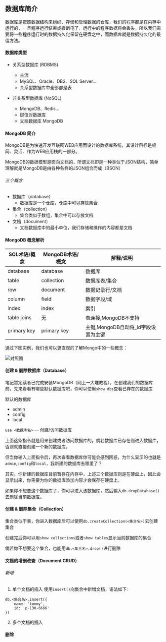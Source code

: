 ## 数据库简介
数据库是按照数据结构来组织、存储和管理数据的仓库，我们的程序都是在内存中运行的，一旦程序运行结束或者断电了，运行中的程序数据将会丢失，所以我们需要将一些程序运行时的数据持久化保留在硬盘之中，而数据库就是数据持久化的最佳方法。

#### 数据库类型
- 关系型数据库 (RDBMS)
	- 主流
	- MySQL、Oracle、DB2、SQL Server...
	- 关系型数据库中全部都是表

- 非关系型数据库 (NoSQL)
	- MongoDB、Redis...
	- 键值对数据库
	- 文档数据库 MongoDB


#### MongoDB 简介
MongoDB是为快速开发互联网WEB应用而设计的数据库系统，其设计目标是极简、灵活、作为WEB应用栈的一部分。

MongoDB的数据模型是面向文档的，所谓文档即是一种类似于JSON结构，简单理解就是MongoDB是由各种各样的JSON组合而成（BSON）

###### 三个概念
- 数据库（database）
	- 数据库是一个仓库，仓库中可以存放集合
- 集合（collection）
	- 集合类似于数组，集合中可以存放文档
- 文档（document）
	- 文档数据库中的最小单位，我们存储和操作的内容都是文档


#### MongoDB 概念解析
| SQL术语/概念 | MongoDB术语/概念 | 解释/说明 |
| ---- | ---- | ---- |
| database | database | 数据库 |
| table | collection | 数据库表/集合 |
| row | document | 数据记录行/文档 |
| column | field | 数据字段/域 |
| index | index | 索引 |
| table joins | 无 | 表连接,MongoDB不支持 |
| primary key | primary key | 主键,MongoDB自动将_id字段设置为主键 |

通过下图实例，我们也可以更直观的了解Mongo中的一些概念：

![对照图](https://www.runoob.com/wp-content/uploads/2013/10/Figure-1-Mapping-Table-to-Collection-1.png)

#### 创建 & 删除数据库（Database）
笔记暂定读者已完成安装MongoDB（网上一大堆教程），在创建我们的数据库前，先来看看有哪些默认数据库吧，你可以使用`show dbs`查看已存在的数据库

默认的数据库
- admin
- config
- local

`use <数据库名>` — 创建/访问数据库

上面这条指令就是用来创建或者访问数据库的，倘若数据库已存在则进入数据库，否则就直接创建一个新的数据库。

但当你输入上面指令后，再次查看数据库你可能会感到困惑，为什么显示的也就是`admin`,`config`和`local`，我新建的数据库去哪里了？

其实，你新建的数据库目前暂存在内存中，上述三个数据库则是在硬盘上，因此会显示出来，你需要为你的数据库添加内容才会保存在硬盘上。

如果你不想要这个数据库了，你可以进入该数据库，然后输入`db.dropDatabase()`去删除当前数据库。

#### 创建 & 删除集合（Collection）
集合类似于表，你进入数据库后可以使用`db.createCollection(<集合名>)`去创建集合

创建完后你可以用`show collections`或者`show tables`显示当前数据库的集合

倘若你不想要这个集合，也能用`db.<集合名>.drop()`进行删除

#### 文档的增删改查（Document CRUD）
###### 新增
1. 单个文档的插入
使用`insert()`向集合中新增文档，语法如下:
```mongodb
db.<集合名>.insert({
	name: 'tommy',
	id: 'p-130-6666'
})
```

2. 多个文档的插入


#### 删除
